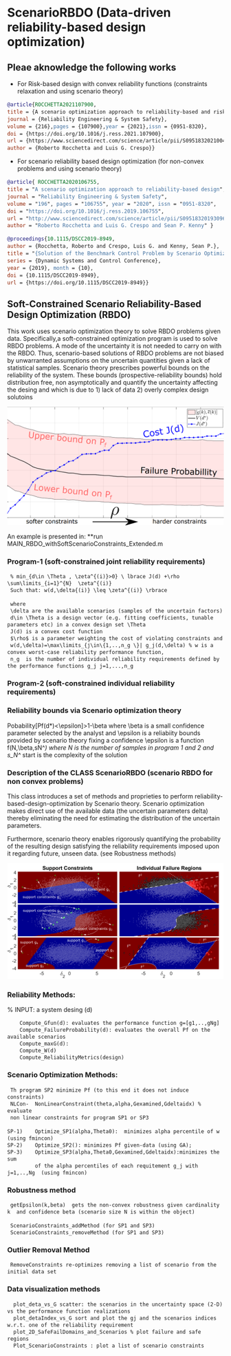 # ScenarioRBDO  (Data-driven reliability-based design optimization)
 
## Pleae aknowledge the following works

* For Risk-based design with convex reliability functions (constraints relaxation and using scenario theory) 

``` bibtex
@article{ROCCHETTA2021107900, 
title = {A scenario optimization approach to reliability-based and risk-based design: Soft-constrained modulation of failure probability bounds},
journal = {Reliability Engineering & System Safety}, 
volume = {216},pages = {107900},year = {2021},issn = {0951-8320}, 
doi = {https://doi.org/10.1016/j.ress.2021.107900}, 
url = {https://www.sciencedirect.com/science/article/pii/S095183202100418X}, 
author = {Roberto Rocchetta and Luis G. Crespo}}
```

* For scenario reliability based design optimization (for non-convex problems and using scenario theory)

``` bibtex
@article{ ROCCHETTA2020106755, 
title = "A scenario optimization approach to reliability-based design", 
journal = "Reliability Engineering & System Safety", 
volume = "196", pages = "106755", year = "2020", issn = "0951-8320", 
doi = "https://doi.org/10.1016/j.ress.2019.106755", 
url = "http://www.sciencedirect.com/science/article/pii/S0951832019309639",
author = "Roberto Rocchetta and Luis G. Crespo and Sean P. Kenny" }
```

``` bibtex
@proceedings{10.1115/DSCC2019-8949,
author = {Rocchetta, Roberto and Crespo, Luis G. and Kenny, Sean P.}, 
title = "{Solution of the Benchmark Control Problem by Scenario Optimization}", 
series = {Dynamic Systems and Control Conference},
year = {2019}, month = {10}, 
doi = {10.1115/DSCC2019-8949}, 
url = {https://doi.org/10.1115/DSCC2019-8949}}
```
 
## Soft-Constrained Scenario Reliability-Based Design Optimization (RBDO) 

This work uses scenario optimization theory to solve RBDO problems given data. Specifically,a soft-constrained optimization program is used to solve RBDO problems. A mode of the uncertainty it is not needed to carry on with the RBDO. Thus, scenario-based solutions of RBDO problems are not biased by unwarranted assumptions on the uncertain quantities given a lack of statistical samples. Scenario theory prescribes powerful  bounds on the reliability of the system. These bounds (prospective-reliability bounds) hold distribution free, non asymptotically and quantify the uncertainty affecting the desing and which is due to 1) lack of data  2) overly complex design solutoins 

<p align="center">
  <img src="./figs/SoftConstrainedExample.png" alt="Size Limit CLI" width="550">
</p>
 

An example is presented in: 
**run MAIN_RBDO_withSoftScenarioConstraints_Extended.m

### Program-1 (soft-constrained joint reliability requirements)
```
 % min_{d\in \Theta , \zeta^{(i)}>0} \ lbrace J(d) +\rho \sum\limits_{i=1}^{N}  \zeta^{(i)}
 Such that: w(d,\delta{(i)} \leq \zeta^{(i)} \rbrace

 where
 \delta are the available scenarios (samples of the uncertain factors)
 d\in \Theta is a design vector (e.g. fitting coefficients, tunable parameters etc) in a convex design set \Theta
 J(d) is a convex cost function
 $\rho$ is a parameter weighting the cost of violating constraints and
 w(d,\delta)=\max\limits_{j\in\{1,..,n_g \}| g_j(d,\delta) % w is a convex worst-case reliability performance function,
 n_g  is the number of individual reliability requirements defined by the performance functions g_j j=1,...,n_g
 ```
### Program-2 (soft-constrained individual reliability requirements)
```math
% min_{d\in \Theta , \zeta_j^{(i)}>0} \ lbrace J(d) +\sum\limits_{j=1}^{n_g} \rho_j \sum\limits_{i=1}^{N}  \zeta_j^{(i)}
% Such that: g_j(d,\delta) \leq \zeta_j^{(i)} i=1,...,N,~j=1,..,n_g\rbrace
% where $\rho_j$ are parameters weighting the cost of violation on the reliability requirement g_j

% for this probelm the support scenarios (complexity is S_N*)
% S_N^*= the number of active constriaints + the number of violating constraints
```
### Reliability bounds via Scenario optimization theory
Pobability[Pf(d*)<\epsilon]>1-\beta
where \beta is a small confidence parameter selected by the analyst and
\epsilon is a reliabiity bounds provided by scenario theory
fixing a confidence \epsilon is a function f(N,\beta,sN^*)
where N is the number of samples in program 1 and 2 and
s_N^* start is the complexity of the solution


  


### Description of the CLASS ScenarioRBDO  (scenario RBDO for non convex problems)

This class introduces a set of methods and proprieties to perform reliability-based-design-optimization by Scenario theory. 
Scenario optimization makes direct use of the available data (the uncertain parameters delta) 
thereby eliminating the need for estimating the distribution of the uncertain parameters.

Furthermore, scenario theory enables rigorously quantifying the probability of the resulting design satisfying the reliability requirements
imposed upon it regarding future, unseen data. (see Robustness methods) 

 <p align="center">
  <img src="./figs/Individual_and_joint_failureRegions.png" alt="Size Limit CLI" width="550">
</p>



### Reliability Methods: 

% INPUT: a system desing (d)

        Compute_Gfun(d): evaluates the performance function g=[g1,..,gNg]
        Compute_FailureProbability(d): evaluates the overall Pf on the available scenarios
        Compute_maxG(d):
        Compute_W(d)
        Compute_ReliabilityMetrics(design)

###  Scenario Optimization Methods:
 
     Th program SP2 minimize Pf (to this end it does not induce constraints)
     NLCon-  NonLinearConstraint(theta,alpha,Gexamined,Gdeltaidx) % evaluate
     non linear constraints for program SP1 or SP3

    SP-1)    Optimize_SP1(alpha,Theta0):  minimizes alpha percentile of w (using fmincon)
    SP-2)    Optimize_SP2(): minimizes Pf given-data (using GA);
    SP-3)    Optimize_SP3(alpha,Theta0,Gexamined,Gdeltaidx):minimizes the sum
             of the alpha percentiles of each requitement g_j with j=1,..,Ng  (using fmincon)

###  Robustness method
     getEpsilon(k,beta)  gets the non-convex robustness given cardinality k  and confidence beta (scenario size N is within the object)
 
     ScenarioConstraints_addMethod (for SP1 and SP3)
     ScenarioConstraints_removeMethod (for SP1 and SP3)

###   Outlier Removal Method
     RemoveConstraints re-optimizes removing a list of scenario from the initial data set

 
###   Data visualization methods
      plot_deta_vs_G scatter: the scenarios in the uncertainty space (2-D) vs the performance function realizations
      plot_detaIndex_vs_G sort and plot the gj and the scenarios indices w.r.t. one of the reliability requirement
      plot_2D_SafeFailDomains_and_Scenarios % plot failure and safe regions
      Plot_ScenarioConstraints : plot a list of scenario constraints
